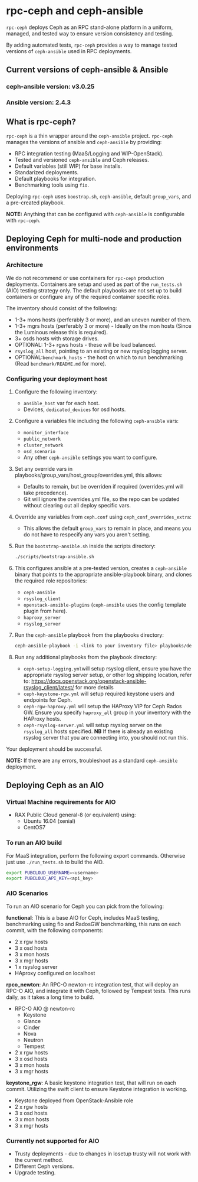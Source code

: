 # rpc-ceph and ceph-ansible

``rpc-ceph`` deploys Ceph as an RPC stand-alone platform in a uniform,
managed, and tested way to ensure version consistency and testing.

By adding automated tests, ``rpc-ceph`` provides a way to manage tested
versions of ``ceph-ansible`` used in RPC deployments.

## Current versions of ceph-ansible & Ansible

### **ceph-ansible version:** v3.0.25

### **Ansible version:** 2.4.3

## What is rpc-ceph?

``rpc-ceph`` is a thin wrapper around the ``ceph-ansible`` project.
``rpc-ceph`` manages the versions of ansible and ``ceph-ansible``
by providing:

 * RPC integration testing (MaaS/Logging and WIP-OpenStack).
 * Tested and versioned ``ceph-ansible`` and Ceph releases.
 * Default variables (still WIP) for base installs.
 * Standarized deployments.
 * Default playbooks for integration.
 * Benchmarking tools using ``fio``.

Deploying ``rpc-ceph`` uses ``boostrap.sh``, ``ceph-ansible``, default
``group_vars``, and a pre-created playbook.

**NOTE:** Anything that can be configured with ``ceph-ansible`` is configurable with
``rpc-ceph``.

## Deploying Ceph for multi-node and production environments

### Architecture

We do not recommend or use containers for ``rpc-ceph`` production deployments.
Containers are setup and used as part of the ``run_tests.sh`` (AIO) testing
strategy only. The default playbooks are not set up to build containers or
configure any of the required container specific roles.

The inventory should consist of the following:

 * 1-3+ mons hosts (perferably 3 or more), and an uneven number of them.
 * 1-3+ mgrs hosts (perferably 3 or more) - Ideally on the mon hosts
   (Since the Luminous release this is required).
 * 3+ osds hosts with storage drives.
 * OPTIONAL: 1-3+ rgws hosts - these will be load balanced.
 * ``rsyslog_all`` host, pointing to an existing or new rsyslog logging server.
 * OPTIONAL:``benchmark_hosts`` - the host on which to run benchmarking
   (Read ``benchmark/README.md`` for more).

### Configuring your deployment host

1. Configure the following inventory:

   * ``ansible_host`` var for each host.
   * Devices, ``dedicated_devices`` for osd hosts.

2. Configure a variables file including the following ``ceph-ansible`` vars:

   * ``monitor_interface``
   * ``public_network``
   * ``cluster_network``
   * ``osd_scenario``
   * Any other ``ceph-ansible`` settings you want to configure.

3. Set any override vars in playbooks/group_vars/host_group/overrides.yml, this allows:

   * Defaults to remain, but be overriden if required (overrides.yml will take precedence).
   * Git will ignore the overrides.yml file, so the repo can be updated without clearing out all deploy specific vars.

4. Override any variables from ``ceph.conf`` using ``ceph_conf_overrides_extra``:

   * This allows the default ``group_vars`` to remain in place, and means you do not have to respecify any vars you aren't setting.

5. Run the ``bootstrap-ansible.sh`` inside the scripts directory:

   ```bash
   ./scripts/bootstrap-ansible.sh
   ```

6. This configures ansible at a pre-tested version, creates a ``ceph-ansible``
   binary that points to the appropriate ansible-playbook binary, and clones the
   required role repositories:

   * ``ceph-ansible``
   * ``rsyslog_client``
   * ``openstack-ansible-plugins`` (``ceph-ansible`` uses the config template plugin from here).
   * ``haproxy_server``
   * ``rsyslog_server``

7. Run the ``ceph-ansible`` playbook from the playbooks directory:

   ```bash
   ceph-ansible-playbook -i <link to your inventory file> playbooks/deploy-ceph.yml -e @<link to your vars file>
   ```

7. Run any additional playbooks from the playbook directory:

   * ``ceph-setup-logging.yml``will setup rsyslog client, ensure you have the appropriate rsyslog server setup, or other log shipping location, refer to: https://docs.openstack.org/openstack-ansible-rsyslog_client/latest/ for more details
   * ``ceph-keystone-rgw.yml`` will setup required keystone users and endpoints for Ceph.
   * ``ceph-rgw-haproxy.yml`` will setup the HAProxy VIP for Ceph Rados GW. Ensure you specify ``haproxy_all`` group in your inventory with the HAProxy hosts.
   * ``ceph-rsyslog-server.yml`` will setup rsyslog server on the ``rsyslog_all`` hosts specified. **NB** If there is already an existing rsyslog server that you are connecting into, you should not run this.

Your deployment should be successful.

**NOTE:** If there are any errors, troubleshoot as a standard ``ceph-ansible`` deployment.

## Deploying Ceph as an AIO

### Virtual Machine requirements for AIO

 * RAX Public Cloud general-8 (or equivalent) using:
   * Ubuntu 16.04 (xenial)
   * CentOS7

### To run an AIO build

For MaaS integration, perform the following export commands.
Otherwise just use ``./run_tests.sh`` to build the AIO.

```bash
export PUBCLOUD_USERNAME=<username>
export PUBCLOUD_API_KEY=<api_key>
```

### AIO Scenarios

To run an AIO scenario for Ceph you can pick from the following:

**functional**:
This is a base AIO for Ceph, includes MaaS testing, benchmarking using fio and
RadosGW benchmarking, this runs on each commit, with the following components:

* 2 x rgw hosts
* 3 x osd hosts
* 3 x mon hosts
* 3 x mgr hosts
* 1 x rsyslog server
* HAproxy configured on localhost

**rpco_newton**:
An RPC-O newton-rc integration test, that will deploy an RPC-O AIO, and
integrate it with Ceph, followed by Tempest tests. This runs daily, as it takes
a long time to build.

* RPC-O AIO @ newton-rc
  * Keystone
  * Glance
  * Cinder
  * Nova
  * Neutron
  * Tempest
* 2 x rgw hosts
* 3 x osd hosts
* 3 x mon hosts
* 3 x mgr hosts

**keystone_rgw**:
A basic keystone integration test, that will run on each commit.
Utilizing the swift client to ensure Keystone integration is working.

* Keystone deployed from OpenStack-Ansible role
* 2 x rgw hosts
* 3 x osd hosts
* 3 x mon hosts
* 3 x mgr hosts


### Currently not supported for AIO

* Trusty deployments - due to changes in losetup trusty will not work with
  the current method.
* Different Ceph versions.
* Upgrade testing.
